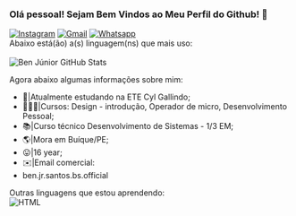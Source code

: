 ### Olá pessoal! Sejam Bem Vindos ao Meu Perfil do Github! 👋

[![Instagram](https://img.shields.io/badge/Instagram-E4405F?style=for-the-badge&logo=instagram&logoColor=white)](https://www.instagram.com/ben_jr_bs_official/) 
[![Gmail](https://img.shields.io/badge/Gmail-D14836?style=for-the-badge&logo=ben.jr.santos.bs.official@gmail.com&logoColor=white)](ben.jr.santos.bs.official@gmail.com)
[![Whatsapp](https://img.shields.io/badge/WhatsApp-25D366?style=for-the-badge&logo=87999221873&logoColor=white)](87999221873)<br>
Abaixo está(ão) a(s) linguagem(ns) que mais uso:<br> <br>
![Ben Júnior GitHub Stats](https://github-readme-stats.vercel.app/api?username=benjuniorofc&show_icons=true&theme=dark) <br> 

Agora abaixo algumas informações sobre mim: <br>
- 🏫|Atualmente estudando na ETE Cyl Gallindo;
- 👨🏻‍💻|Cursos: Design - introdução, Operador de micro, Desenvolvimento Pessoal;
- 📚|Curso técnico Desenvolvimento de Sistemas - 1/3 EM;
- 🌎|Mora em Buíque/PE;
- 😛|16 year;
- ✉️|Email comercial:
- ben.jr.santos.bs.official

Outras linguagens que estou aprendendo: <br>
![HTML](https://img.shields.io/badge/HTML-239120?style=for-the-badge&logo=html5&logoColor=white)
<!--
**Benjuniorofc/Benjuniorofc** is a ✨ _special_ ✨ repository because its `README.md` (this file) appears on your GitHub profile.
